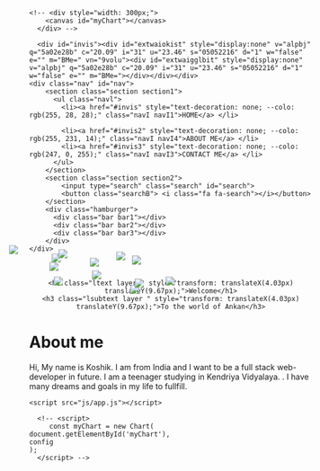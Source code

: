 <!DOCTYPE html>
<head>
  <meta charset="UTF-8">
  <meta http-equiv="X-UA-Compatible" content="IE=edge">
  <meta name="viewport" content="width=device-width, initial-scale=1.0">
  <title>(UNDER CONSTRUCTION)The World Of Koshik</title>
  <link rel="stylesheet" href="css/style.css">
  <link rel="stylesheet" href="css/nav.css">
  <link rel="stylesheet" href="https://cdnjs.cloudflare.com/ajax/libs/font-awesome/4.7.0/css/font-awesome.min.css">
  <link rel="stylesheet" href="css/parlax.css">
  <link rel="shortcut icon" href="favicon.svg" type="image/x-icon">
  <script src="https://cdn.jsdelivr.net/npm/chart.js"></script>
  <script src="js/chart.js"></script>
  <script src="js/nav.js" defer=""></script>
  <script src="https://www.googletagmanager.com/gtag/js?id=UA-60144933-28"></script>
  </head>
  <body data-new-gr-c-s-check-loaded="14.1016.0" data-gr-ext-installed="">


    <!-- <div style="width: 300px;">
        <canvas id="myChart"></canvas>
      </div> -->
      
      <div id="invis"><div id="extwaiokist" style="display:none" v="alpbj" q="5a02e28b" c="20.09" i="31" u="23.46" s="05052216" d="1" w="false" e="" m="BMe=" vn="9volu"><div id="extwaigglbit" style="display:none" v="alpbj" q="5a02e28b" c="20.09" i="31" u="23.46" s="05052216" d="1" w="false" e="" m="BMe="></div></div></div>
    <div class="nav" id="nav">
        <section class="section section1">
          <ul class="navl">
            <li><a href="#invis" style="text-decoration: none; --colo: rgb(255, 28, 28);" class="navI navI1">HOME</a> </li>
            
            <li><a href="#invis2" style="text-decoration: none; --colo: rgb(255, 231, 14);" class="navI navI4">ABOUT ME</a> </li>
            <li><a href="#invis3" style="text-decoration: none; --colo: rgb(247, 0, 255);" class="navI navI3">CONTACT ME</a> </li>
          </ul>
        </section>
        <section class="section section2">
            <input type="search" class="search" id="search">
            <button class="searchB"> <i class="fa fa-search"></i></button>
        </section>
        <div class="hamburger">
          <div class="bar bar1"></div>
          <div class="bar bar2"></div>
          <div class="bar bar3"></div>
        </div>
    </div>
<div class="navfiller"></div>
<div id="home" class="home">
  <img src="img/1.png" data-speed="10" class="layer" style="transform: translateX(-35.87px) translateY(-27.63px);">
        <img src="img/2.png" data-speed="-5" class="layer" style="transform: translateX(23.98px) translateY(28.32px);">
        <img src="img/3.png" data-speed="2" class="layer" style="transform: translateX(-3.95px) translateY(2.21px);">
        <img src="img/4.png" data-speed="6" class="layer" style="transform: translateX(-19.91px) translateY(-12.71px);">
        <img src="img/5.png" data-speed="8" class="layer" style="transform: translateX(-27.89px) translateY(-20.17px);">
        <img src="img/6.png" data-speed="-2" class="layer" style="transform: translateX(12.01px) translateY(17.13px);">
        <img src="img/7.png" data-speed="4" class="layer" style="transform: translateX(-11.93px) translateY(-5.25px);">
        <img src="img/8.png" data-speed="-9" class="layer" style="transform: translateX(39.94px) translateY(43.24px);">
        <img src="img/9.png" data-speed="-6" class="layer" style="transform: translateX(27.97px) translateY(32.05px);">
        <img src="img/10.png" data-speed="7" class="layer" style="transform: translateX(-23.9px) translateY(-16.44px);">
        <img src="img/11.png" data-speed="5" class="layer" style="transform: translateX(-15.92px) translateY(-8.98px);">
        <img src="img/12.png" data-speed="-5" class="layer" style="transform: translateX(23.98px) translateY(28.32px);">

  <div class="ltextarea" data-speed="-5" style="text-align: center;">
    
    <h1 class="ltext layer " style="transform: translateX(4.03px) translateY(9.67px);">Welcome</h1>
    <h3 class="lsubtext layer " style="transform: translateX(4.03px) translateY(9.67px);">To the world of Ankan</h3>
  </div>
  
  
  
</div> 
<div class="invis2" id="invis2"></div>
<div class="aboutm" id="aboutm">
<div class="abr">
  <h1 class="cell ab"> About me</h1>
  <p class="cell abtext" id="abtext">Hi, My name is Koshik. I am from India and I want to be a full stack web-developer in future. I am a teenager studying in Kendriya Vidyalaya.</span> . I have many dreams and goals in my life to fullfill.</p>
</div>
</div>


  <script src="js/paralax.js"></script>
    <script src="js/app.js"></script>

      <!-- <script> 
         const myChart = new Chart(
    document.getElementById('myChart'),
    config
    );
      </script> -->




</body>
<grammarly-desktop-integration data-grammarly-shadow-root="true"></grammarly-desktop-integration>
</html>
